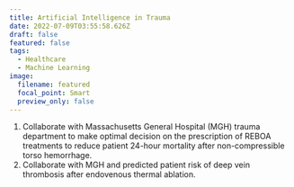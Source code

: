 ```yaml
---
title: Artificial Intelligence in Trauma
date: 2022-07-09T03:55:58.626Z
draft: false
featured: false
tags:
  - Healthcare
  - Machine Learning
image:
  filename: featured
  focal_point: Smart
  preview_only: false
---
```

1. Collaborate with Massachusetts General Hospital (MGH) trauma department to make optimal decision on the prescription of REBOA treatments to reduce patient 24-hour mortality after non-compressible torso hemorrhage.
2. Collaborate with MGH and predicted patient risk of deep vein thrombosis after endovenous thermal ablation.